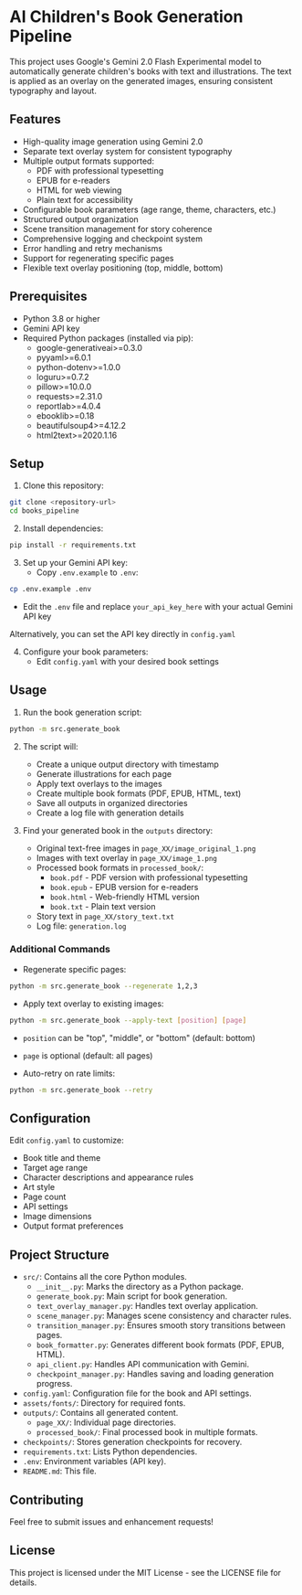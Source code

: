 # AI Children's Book Generation Pipeline

This project uses Google's Gemini 2.0 Flash Experimental model to automatically generate children's books with text and illustrations. The text is applied as an overlay on the generated images, ensuring consistent typography and layout.

## Features

- High-quality image generation using Gemini 2.0
- Separate text overlay system for consistent typography
- Multiple output formats supported:
  - PDF with professional typesetting
  - EPUB for e-readers
  - HTML for web viewing
  - Plain text for accessibility
- Configurable book parameters (age range, theme, characters, etc.)
- Structured output organization
- Scene transition management for story coherence
- Comprehensive logging and checkpoint system
- Error handling and retry mechanisms
- Support for regenerating specific pages
- Flexible text overlay positioning (top, middle, bottom)

## Prerequisites

- Python 3.8 or higher
- Gemini API key
- Required Python packages (installed via pip):
  - google-generativeai>=0.3.0
  - pyyaml>=6.0.1
  - python-dotenv>=1.0.0
  - loguru>=0.7.2
  - pillow>=10.0.0
  - requests>=2.31.0
  - reportlab>=4.0.4
  - ebooklib>=0.18
  - beautifulsoup4>=4.12.2
  - html2text>=2020.1.16

## Setup

1. Clone this repository:

```bash
git clone <repository-url>
cd books_pipeline
```

2. Install dependencies:

```bash
pip install -r requirements.txt
```

3. Set up your Gemini API key:
   - Copy `.env.example` to `.env`:

```bash
cp .env.example .env
```

- Edit the `.env` file and replace `your_api_key_here` with your actual Gemini API key

Alternatively, you can set the API key directly in `config.yaml`

4. Configure your book parameters:
   - Edit `config.yaml` with your desired book settings

## Usage

1. Run the book generation script:

```bash
python -m src.generate_book
```

2. The script will:

   - Create a unique output directory with timestamp
   - Generate illustrations for each page
   - Apply text overlays to the images
   - Create multiple book formats (PDF, EPUB, HTML, text)
   - Save all outputs in organized directories
   - Create a log file with generation details

3. Find your generated book in the `outputs` directory:
   - Original text-free images in `page_XX/image_original_1.png`
   - Images with text overlay in `page_XX/image_1.png`
   - Processed book formats in `processed_book/`:
     - `book.pdf` - PDF version with professional typesetting
     - `book.epub` - EPUB version for e-readers
     - `book.html` - Web-friendly HTML version
     - `book.txt` - Plain text version
   - Story text in `page_XX/story_text.txt`
   - Log file: `generation.log`

### Additional Commands

- Regenerate specific pages:

```bash
python -m src.generate_book --regenerate 1,2,3
```

- Apply text overlay to existing images:

```bash
python -m src.generate_book --apply-text [position] [page]
```

- `position` can be "top", "middle", or "bottom" (default: bottom)
- `page` is optional (default: all pages)

- Auto-retry on rate limits:

```bash
python -m src.generate_book --retry
```

## Configuration

Edit `config.yaml` to customize:

- Book title and theme
- Target age range
- Character descriptions and appearance rules
- Art style
- Page count
- API settings
- Image dimensions
- Output format preferences

## Project Structure

- `src/`: Contains all the core Python modules.
  - `__init__.py`: Marks the directory as a Python package.
  - `generate_book.py`: Main script for book generation.
  - `text_overlay_manager.py`: Handles text overlay application.
  - `scene_manager.py`: Manages scene consistency and character rules.
  - `transition_manager.py`: Ensures smooth story transitions between pages.
  - `book_formatter.py`: Generates different book formats (PDF, EPUB, HTML).
  - `api_client.py`: Handles API communication with Gemini.
  - `checkpoint_manager.py`: Handles saving and loading generation progress.
- `config.yaml`: Configuration file for the book and API settings.
- `assets/fonts/`: Directory for required fonts.
- `outputs/`: Contains all generated content.
  - `page_XX/`: Individual page directories.
  - `processed_book/`: Final processed book in multiple formats.
- `checkpoints/`: Stores generation checkpoints for recovery.
- `requirements.txt`: Lists Python dependencies.
- `.env`: Environment variables (API key).
- `README.md`: This file.

## Contributing

Feel free to submit issues and enhancement requests!

## License

This project is licensed under the MIT License - see the LICENSE file for details.
